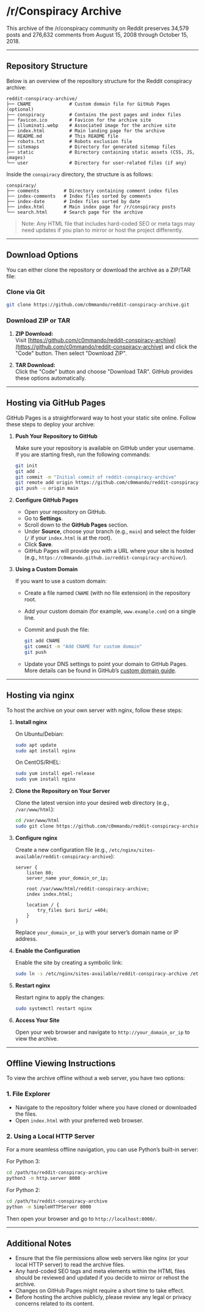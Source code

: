 # /r/Conspiracy Archive

This archive of the /r/conspiracy community on Reddit preserves 34,579 posts and 276,632 comments from August 15, 2008 through October 15, 2018.

---

## Repository Structure

Below is an overview of the repository structure for the Reddit conspiracy archive:

```
reddit-conspiracy-archive/
├── CNAME              # Custom domain file for GitHub Pages (optional)
├── conspiracy         # Contains the post pages and index files
├── favicon.ico        # Favicon for the archive site
├── illuminati.webp    # Associated image for the archive site
├── index.html         # Main landing page for the archive
├── README.md          # This README file
├── robots.txt         # Robots exclusion file
├── sitemaps           # Directory for generated sitemap files
├── static             # Directory containing static assets (CSS, JS, images)
└── user               # Directory for user-related files (if any)
```

Inside the `conspiracy` directory, the structure is as follows:

```
conspiracy/
├── comments         # Directory containing comment index files
├── index-comments   # Index files sorted by comments
├── index-date       # Index files sorted by date
├── index.html       # Main index page for /r/conspiracy posts
└── search.html      # Search page for the archive
```

> Note: Any HTML file that includes hard-coded SEO or meta tags may need updates if you plan to mirror or host the project differently.

---

## Download Options

You can either clone the repository or download the archive as a ZIP/TAR file:

### Clone via Git

```bash
git clone https://github.com/c0mmando/reddit-conspiracy-archive.git
```

### Download ZIP or TAR

1. **ZIP Download:**  
   Visit [https://github.com/c0mmando/reddit-conspiracy-archive](https://github.com/c0mmando/reddit-conspiracy-archive) and click the "Code" button. Then select "Download ZIP".

2. **TAR Download:**  
   Click the "Code" button and choose "Download TAR". GitHub provides these options automatically.

---

## Hosting via GitHub Pages

GitHub Pages is a straightforward way to host your static site online. Follow these steps to deploy your archive:

1. **Push Your Repository to GitHub**

   Make sure your repository is available on GitHub under your username. If you are starting fresh, run the following commands:

   ```bash
   git init
   git add .
   git commit -m "Initial commit of reddit-conspiracy-archive"
   git remote add origin https://github.com/c0mmando/reddit-conspiracy-archive.git
   git push -u origin main
   ```

2. **Configure GitHub Pages**

   - Open your repository on GitHub.
   - Go to **Settings**.
   - Scroll down to the **GitHub Pages** section.
   - Under **Source**, choose your branch (e.g., `main`) and select the folder (`/` if your `index.html` is at the root).
   - Click **Save**.
   - GitHub Pages will provide you with a URL where your site is hosted (e.g., `https://c0mmando.github.io/reddit-conspiracy-archive/`).

3. **Using a Custom Domain**

   If you want to use a custom domain:
   
   - Create a file named `CNAME` (with no file extension) in the repository root.
   - Add your custom domain (for example, `www.example.com`) on a single line.
   - Commit and push the file:

     ```bash
     git add CNAME
     git commit -m "Add CNAME for custom domain"
     git push
     ```

   - Update your DNS settings to point your domain to GitHub Pages. More details can be found in GitHub’s [custom domain guide](https://docs.github.com/en/pages/configuring-a-custom-domain-for-your-github-pages-site).

---

## Hosting via nginx

To host the archive on your own server with nginx, follow these steps:

1. **Install nginx**

   On Ubuntu/Debian:

   ```bash
   sudo apt update
   sudo apt install nginx
   ```

   On CentOS/RHEL:

   ```bash
   sudo yum install epel-release
   sudo yum install nginx
   ```

2. **Clone the Repository on Your Server**

   Clone the latest version into your desired web directory (e.g., `/var/www/html`):

   ```bash
   cd /var/www/html
   sudo git clone https://github.com/c0mmando/reddit-conspiracy-archive.git
   ```

3. **Configure nginx**

   Create a new configuration file (e.g., `/etc/nginx/sites-available/reddit-conspiracy-archive`):

   ```nginx
   server {
       listen 80;
       server_name your_domain_or_ip;

       root /var/www/html/reddit-conspiracy-archive;
       index index.html;

       location / {
           try_files $uri $uri/ =404;
       }
   }
   ```

   Replace `your_domain_or_ip` with your server’s domain name or IP address.

4. **Enable the Configuration**

   Enable the site by creating a symbolic link:

   ```bash
   sudo ln -s /etc/nginx/sites-available/reddit-conspiracy-archive /etc/nginx/sites-enabled/
   ```

5. **Restart nginx**

   Restart nginx to apply the changes:

   ```bash
   sudo systemctl restart nginx
   ```

6. **Access Your Site**

   Open your web browser and navigate to `http://your_domain_or_ip` to view the archive.

---

## Offline Viewing Instructions

To view the archive offline without a web server, you have two options:

### 1. File Explorer

- Navigate to the repository folder where you have cloned or downloaded the files.
- Open `index.html` with your preferred web browser.

### 2. Using a Local HTTP Server

For a more seamless offline navigation, you can use Python’s built-in server:

For Python 3:

```bash
cd /path/to/reddit-conspiracy-archive
python3 -m http.server 8000
```

For Python 2:

```bash
cd /path/to/reddit-conspiracy-archive
python -m SimpleHTTPServer 8000
```

Then open your browser and go to `http://localhost:8000/`.

---

## Additional Notes

- Ensure that the file permissions allow web servers like nginx (or your local HTTP server) to read the archive files.
- Any hard-coded SEO tags and meta elements within the HTML files should be reviewed and updated if you decide to mirror or rehost the archive.
- Changes on GitHub Pages might require a short time to take effect.
- Before hosting the archive publicly, please review any legal or privacy concerns related to its content.

